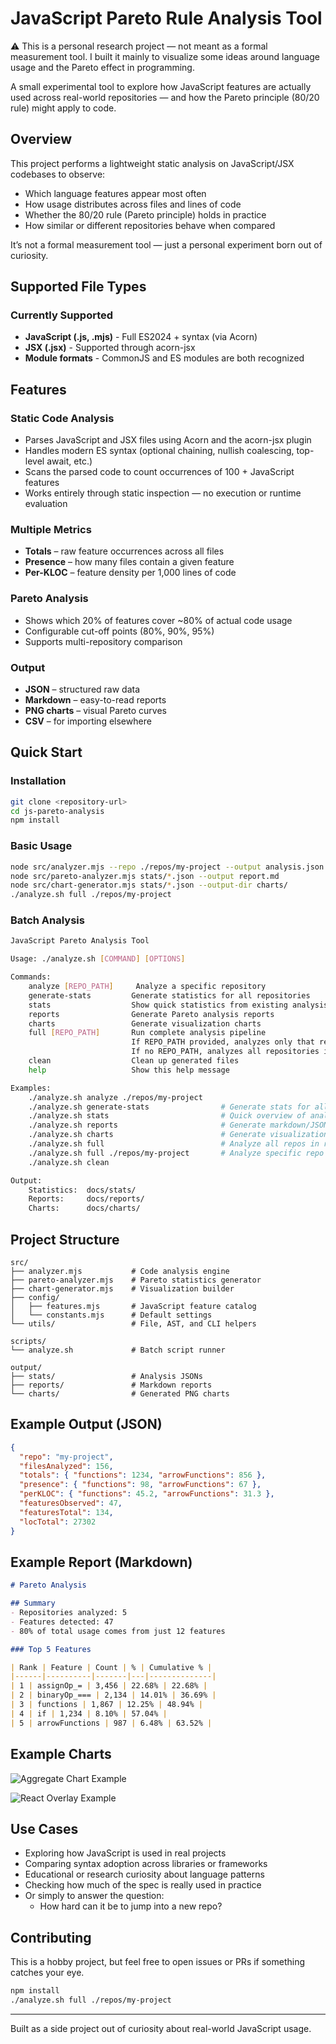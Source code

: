 

# JavaScript Pareto Rule Analysis Tool

⚠️ This is a personal research project — not meant as a formal measurement tool.
I built it mainly to visualize some ideas around language usage and the Pareto effect in programming.

A small experimental tool to explore how JavaScript features are actually used across real-world repositories — and how the Pareto principle (80/20 rule) might apply to code.

## Overview

This project performs a lightweight static analysis on JavaScript/JSX codebases to observe:

- Which language features appear most often
- How usage distributes across files and lines of code
- Whether the 80/20 rule (Pareto principle) holds in practice
- How similar or different repositories behave when compared

It’s not a formal measurement tool — just a personal experiment born out of curiosity.

## Supported File Types

### **Currently Supported**
- **JavaScript (.js, .mjs)** - Full ES2024 + syntax (via Acorn)
- **JSX (.jsx)** - Supported through acorn-jsx
- **Module formats** - CommonJS and ES modules are both recognized

## Features

### **Static Code Analysis**
- Parses JavaScript and JSX files using Acorn and the acorn-jsx plugin
- Handles modern ES syntax (optional chaining, nullish coalescing, top-level await, etc.)
- Scans the parsed code to count occurrences of 100 + JavaScript features
- Works entirely through static inspection — no execution or runtime evaluation


### **Multiple Metrics**
- **Totals** – raw feature occurrences across all files
- **Presence** – how many files contain a given feature  
- **Per-KLOC** – feature density per 1,000 lines of code

### **Pareto Analysis**
- Shows which 20% of features cover ~80% of actual code usage
- Configurable cut-off points (80%, 90%, 95%)
- Supports multi-repository comparison

### **Output**
- **JSON** – structured raw data
- **Markdown** – easy-to-read reports
- **PNG charts** – visual Pareto curves
- **CSV** – for importing elsewhere

## Quick Start

### Installation

```bash
git clone <repository-url>
cd js-pareto-analysis
npm install
```

### Basic Usage

```bash
node src/analyzer.mjs --repo ./repos/my-project --output analysis.json
node src/pareto-analyzer.mjs stats/*.json --output report.md
node src/chart-generator.mjs stats/*.json --output-dir charts/
./analyze.sh full ./repos/my-project
```

### Batch Analysis

```bash
JavaScript Pareto Analysis Tool

Usage: ./analyze.sh [COMMAND] [OPTIONS]

Commands:
    analyze [REPO_PATH]     Analyze a specific repository
    generate-stats         Generate statistics for all repositories
    stats                  Show quick statistics from existing analysis files
    reports                Generate Pareto analysis reports
    charts                 Generate visualization charts
    full [REPO_PATH]       Run complete analysis pipeline
                           If REPO_PATH provided, analyzes only that repository
                           If no REPO_PATH, analyzes all repositories in repos/
    clean                  Clean up generated files
    help                   Show this help message

Examples:
    ./analyze.sh analyze ./repos/my-project
    ./analyze.sh generate-stats                # Generate stats for all repos in repos/
    ./analyze.sh stats                         # Quick overview of analyzed repos
    ./analyze.sh reports                       # Generate markdown/JSON reports
    ./analyze.sh charts                        # Generate visualization charts
    ./analyze.sh full                          # Analyze all repos in repos/
    ./analyze.sh full ./repos/my-project       # Analyze specific repo
    ./analyze.sh clean

Output:
    Statistics:  docs/stats/
    Reports:     docs/reports/
    Charts:      docs/charts/
```

## Project Structure

```
src/
├── analyzer.mjs           # Code analysis engine
├── pareto-analyzer.mjs    # Pareto statistics generator
├── chart-generator.mjs    # Visualization builder
├── config/
│   ├── features.mjs       # JavaScript feature catalog
│   └── constants.mjs      # Default settings
└── utils/                 # File, AST, and CLI helpers

scripts/
└── analyze.sh             # Batch script runner

output/
├── stats/                 # Analysis JSONs
├── reports/               # Markdown reports
└── charts/                # Generated PNG charts
```

## Example Output (JSON)

```json
{
  "repo": "my-project",
  "filesAnalyzed": 156,
  "totals": { "functions": 1234, "arrowFunctions": 856 },
  "presence": { "functions": 98, "arrowFunctions": 67 },
  "perKLOC": { "functions": 45.2, "arrowFunctions": 31.3 },
  "featuresObserved": 47,
  "featuresTotal": 134,
  "locTotal": 27302
}
```

## Example Report (Markdown)

```markdown
# Pareto Analysis

## Summary
- Repositories analyzed: 5
- Features detected: 47
- 80% of total usage comes from just 12 features

### Top 5 Features

| Rank | Feature | Count | % | Cumulative % |
|------|----------|-------|---|--------------|
| 1 | assignOp_= | 3,456 | 22.68% | 22.68% |
| 2 | binaryOp_=== | 2,134 | 14.01% | 36.69% |
| 3 | functions | 1,867 | 12.25% | 48.94% |
| 4 | if | 1,234 | 8.10% | 57.04% |
| 5 | arrowFunctions | 987 | 6.48% | 63.52% |
```

## Example Charts
![Aggregate Chart Example](docs/charts/aggregate-perKLOC.png)

![React Overlay Example](docs/charts/react-overlay.png)

## Use Cases

- Exploring how JavaScript is used in real projects  
- Comparing syntax adoption across libraries or frameworks  
- Educational or research curiosity about language patterns  
- Checking how much of the spec is really used in practice
- Or simply to answer the question: 
  - How hard can it be to jump into a new repo?

## Contributing

This is a hobby project, but feel free to open issues or PRs if something catches your eye.

```bash
npm install
./analyze.sh full ./repos/my-project
```

---

Built as a side project out of curiosity about real-world JavaScript usage.
